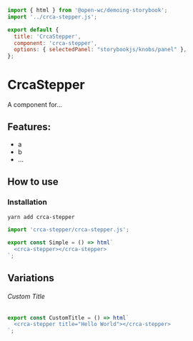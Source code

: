 ```js script
import { html } from '@open-wc/demoing-storybook';
import '../crca-stepper.js';

export default {
  title: 'CrcaStepper',
  component: 'crca-stepper',
  options: { selectedPanel: "storybookjs/knobs/panel" },
};
```

# CrcaStepper

A component for...

## Features:

- a
- b
- ...

## How to use

### Installation

```bash
yarn add crca-stepper
```

```js
import 'crca-stepper/crca-stepper.js';
```

```js preview-story
export const Simple = () => html`
  <crca-stepper></crca-stepper>
`;
```

## Variations

###### Custom Title

```js preview-story
export const CustomTitle = () => html`
  <crca-stepper title="Hello World"></crca-stepper>
`;
```
